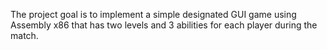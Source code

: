 The project goal is to implement a simple designated GUI game using Assembly x86 that has two levels and 3 abilities for each player during the match.
